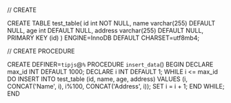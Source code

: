 // CREATE

CREATE TABLE test_table(
id int NOT NULL,
name varchar(255) DEFAULT NULL,
age int DEFAULT NULL,
address varchar(255) DEFAULT NULL,
PRIMARY KEY (id)
) ENGINE=InnoDB DEFAULT CHARSET=utf8mb4;

// CREATE PROCEDURE

CREATE DEFINER=`tipjs`@`%` PROCEDURE `insert_data`()
BEGIN
DECLARE max_id INT DEFAULT 1000;
DECLARE i INT DEFAULT 1;
WHILE i <= max_id DO
INSERT INTO test_table (id, name, age, address) VALUES (i, CONCAT('Name', i), i%100, CONCAT('Address', i));
SET i = i + 1;
END WHILE;
END
